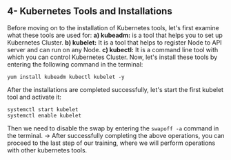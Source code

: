 ## 4- Kubernetes Tools and Installations
Before moving on to the installation of Kubernetes tools, let's first examine what these tools are used for:
**a) kubeadm:** is a tool that helps you to set up Kubernetes Cluster.
**b) kubelet:** It is a tool that helps to register Node to API server and can run on any Node.
**c) kubectl:** It is a command line tool with which you can control Kubernetes Cluster.
Now, let's install these tools by entering the following command in the terminal:
```
yum install kubeadm kubectl kubelet -y
```
After the installations are completed successfully, let's start the first kubelet tool and activate it:
```
systemctl start kubelet
systemctl enable kubelet
```
Then we need to disable the swap by entering the ``swapoff -a`` command in the terminal.
-> After successfully completing the above operations, you can proceed to the last step of our training, where we will perform operations with other kubernetes tools.